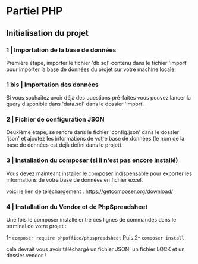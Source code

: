 # Partiel PHP
## Initialisation du projet 

### 1 | Importation de la base de données

Première étape, importer le fichier 'db.sql' contenu dans le fichier 'import' pour importer la base de données du projet sur votre machine locale.


### 1 bis | Importation des données

Si vous souhaitez avoir déjà des questions pré-faites vous pouvez lancer la query disponible dans 'data.sql' dans le dossier 'import'.

### 2 | Fichier de configuration JSON

Deuxième étape, se rendre dans le fichier 'config.json' dans le dossier 'json' et ajoutez les informations de votre base de données (le nom de la base de données est déjà défini dans le projet).

### 3 | Installation du composer (si il n'est pas encore installé)

Vous devez mainteant installer le composer indispensable pour exporter les informations de votre base de données en fichier excel.

voici le lien de téléchargement : https://getcomposer.org/download/

### 4 | Installation du Vendor et de PhpSpreadsheet

Une fois le composer installé entré ces lignes de commandes dans le terminal de votre projet :

1- 
`
composer require phpoffice/phpspreadsheet
`
Puis
2- 
`
composer install
`

cela devrait vous avoir téléchargé un fichier JSON, un fichier LOCK et un dossier vendor !
 
